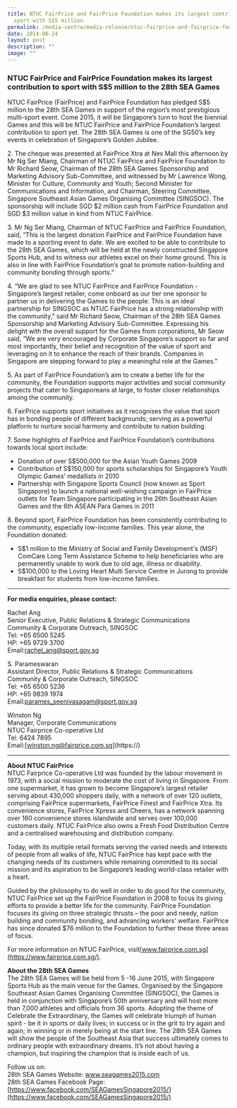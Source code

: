 ```yaml
---
title: NTUC FairPrice and FairPrice Foundation makes its largest contribution to
  sport with S$5 million
permalink: /media-centre/media-release/ntuc-fairprice-and-fairprice-foundation-makes-its-largest-contribution/
date: 2014-06-24
layout: post
description: ""
image: ""
---
```

### **NTUC FairPrice and FairPrice Foundation makes its largest contribution to sport with S$5 million to the 28th SEA Games**

NTUC FairPrice (FairPrice) and FairPrice Foundation has pledged S$5 million to the 28th SEA Games in support of the region’s most prestigious multi-sport event. Come 2015, it will be Singapore’s turn to host the biennial Games and this will be NTUC FairPrice and FairPrice Foundation’s largest contribution to sport yet. The 28th SEA Games is one of the SG50’s key events in celebration of Singapore’s Golden Jubilee.


2\. The cheque was presented at FairPrice Xtra at Nex Mall this afternoon by Mr Ng Ser Miang, Chairman of NTUC FairPrice and FairPrice Foundation to Mr Richard Seow, Chairman of the 28th SEA Games Sponsorship and Marketing Advisory Sub-Committee, and witnessed by Mr Lawrence Wong, Minister for Culture, Community and Youth; Second Minister for Communications and Information, and Chairman, Steering Committee, Singapore Southeast Asian Games Organising Committee (SINGSOC). The sponsorship will include SGD $2 million cash from FairPrice Foundation and SGD $3 million value in kind from NTUC FairPrice.

3\. Mr Ng Ser Miang, Chairman of NTUC FairPrice and FairPrice Foundation, said, “This is the largest donation FairPrice and FairPrice Foundation have made to a sporting event to date. We are excited to be able to contribute to the 28th SEA Games, which will be held at the newly constructed Singapore Sports Hub, and to witness our athletes excel on their home ground. This is also in line with FairPrice Foundation’s goal to promote nation-building and community bonding through sports.”

4\. “We are glad to see NTUC FairPrice and FairPrice Foundation - Singapore’s largest retailer, come onboard as our tier one sponsor to partner us in delivering the Games to the people. This is an ideal partnership for SINGSOC as NTUC FairPrice has a strong relationship with the community,” said Mr Richard Seow, Chairman of the 28th SEA Games Sponsorship and Marketing Advisory Sub-Committee. Expressing his delight with the overall support for the Games from corporations, Mr Seow said, “We are very encouraged by Corporate Singapore’s support so far and most importantly, their belief and recognition of the value of sport and leveraging on it to enhance the reach of their brands. Companies in Singapore are stepping forward to play a meaningful role at the Games.”

5\. As part of FairPrice Foundation’s aim to create a better life for the community, the Foundation supports major activities and social community projects that cater to Singaporeans at large, to foster closer relationships among the community.

6\. FairPrice supports sport initiatives as it recognises the value that sport has in bonding people of different backgrounds; serving as a powerful platform to nurture social harmony and contribute to nation building. 

7\. Some highlights of FairPrice and FairPrice Foundation’s contributions towards local sport include:

* Donation of over S$500,000 for the Asian Youth Games 2009
* Contribution of S$150,000 for sports scholarships for Singapore’s Youth Olympic Games’ medallists in 2010
* Partnership with Singapore Sports Council (now known as Sport Singapore) to launch a national well-wishing campaign in FairPrice outlets for Team Singapore participating in the 26th Southeast Asian Games and the 6th ASEAN Para Games in 2011


8\. Beyond sport, FairPrice Foundation has been consistently contributing to the community, especially low-income families. This year alone, the Foundation donated:

* S$1 million to the Ministry of Social and Family Development's (MSF) ComCare Long Term Assistance Scheme to help beneficiaries who are permanently unable to work due to old age, illness or disability.
* S$100,000 to the Loving Heart Multi Service Centre in Jurong to provide breakfast for students from low-income families.

---

**For media enquiries, please contact:**
<br>

Rachel Ang<br>
Senior Executive, Public Relations & Strategic Communications<br>
Community & Corporate Outreach, SINGSOC<br>
Tel: +65 6500 5245<br>
HP: +65 9729 3700<br>
Email:[rachel_ang@sport.gov.sg](mailto:rachel_ang@sport.gov.sg)

S. Parameswaran<br>
Assistant Director, Public Relations & Strategic Communications<br>
Community & Corporate Outreach, SINGSOC<br>
Tel: +65 6500 5236<br>
HP: +65 9839 1974<br>
Email:[parames_seenivasagam@sport.gov.sg](mailto:parames_seenivasagam@sport.gov.sg)

Winston Ng<br>
Manager, Corporate Communications<br>
NTUC Fairprice Co-operative Ltd<br>
Tel: 6424 7895<br>
Email:[[winston.ng@fairprice.com.sg](mailto:winston.ng@fairprice.com.sg)](https://)

---

**About NTUC FairPrice**<br>
NTUC Fairprice Co-operative Ltd was founded by the labour movement in 1973, with a social mission to moderate the cost of living in Singapore. From one supermarket, it has grown to become Singapore’s largest retailer serving about 430,000 shoppers daily, with a network of over 120 outlets, comprising FairPrice supermarkets, FairPrice Finest and FairPrice Xtra. Its convenience stores, FairPrice Xpress and Cheers, has a network spanning over 160 convenience stores islandwide and serves over 100,000 customers daily. NTUC FairPrice also owns a Fresh Food Distribution Centre and a centralised warehousing and distribution company.

Today, with its multiple retail formats serving the varied needs and interests of people from all walks of life, NTUC FairPrice has kept pace with the changing needs of its customers while remaining committed to its social mission and its aspiration to be Singapore’s leading world-class retailer with a heart.

Guided by the philosophy to do well in order to do good for the community, NTUC FairPrice set up the FairPrice Foundation in 2008 to focus its giving efforts to provide a better life for the community. FairPrice Foundation focuses its giving on three strategic thrusts – the poor and needy, nation building and community bonding, and advancing workers’ welfare. FairPrice has since donated $76 million to the Foundation to further these three areas of focus.

For more information on NTUC FairPrice, visit[www.fairprice.com.sg](https://www.fairprice.com.sg/).

**About the 28th SEA Games**<br>
The 28th SEA Games will be held from 5 -16 June 2015, with Singapore Sports Hub as the main venue for the Games. Organised by the Singapore Southeast Asian Games Organising Committee (SINGSOC), the Games is held in conjunction with Singapore’s 50th anniversary and will host more than 7,000 athletes and officials from 36 sports. Adopting the theme of Celebrate the Extraordinary, the Games will celebrate triumph of human spirit - be it in sports or daily lives; in success or in the grit to try again and again; in winning or in merely being at the start line. The 28th SEA Games will show the people of the Southeast Asia that success ultimately comes to ordinary people with extraordinary dreams. It’s not about having a champion, but inspiring the champion that is inside each of us.

Follow us on:<br>
28th SEA Games Website: www.seagames2015.com <br>
28th SEA Games Facebook Page: [https://www.facebook.com/SEAGamesSingapore2015/](https://www.facebook.com/SEAGamesSingapore2015/)